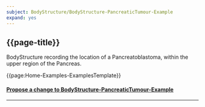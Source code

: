 ```yaml
---
subject: BodyStructure/BodyStructure-PancreaticTumour-Example
expand: yes
---
```



## {{page-title}}

BodyStructure recording the location of a Pancreatoblastoma, within the upper region of the Pancreas.

{{page:Home-Examples-ExamplesTemplate}}


<div id="Feedback" class="tabcontent">
<h4><a href='https://simplifier.net/NHS-Digital-FHIR-Genomics-Implementation-Guide/BodyStructure-BodyStructure-PancreaticTumour-Example/~issues?level=File' target="_blank">Propose a change to BodyStructure-PancreaticTumour-Example</a></h4>
</div>

---